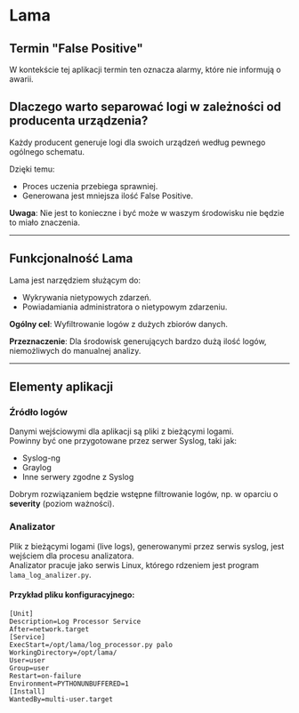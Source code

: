 # Lama

## Termin "False Positive"
W kontekście tej aplikacji termin ten oznacza alarmy, które nie informują o awarii.

## Dlaczego warto separować logi w zależności od producenta urządzenia?
Każdy producent generuje logi dla swoich urządzeń według pewnego ogólnego schematu.

Dzięki temu:
- Proces uczenia przebiega sprawniej.
- Generowana jest mniejsza ilość False Positive.

**Uwaga**: Nie jest to konieczne i być może w waszym środowisku nie będzie to miało znaczenia.

---

## Funkcjonalność Lama
Lama jest narzędziem służącym do:
- Wykrywania nietypowych zdarzeń.
- Powiadamiania administratora o nietypowym zdarzeniu.

**Ogólny cel**: Wyfiltrowanie logów z dużych zbiorów danych.

**Przeznaczenie**: Dla środowisk generujących bardzo dużą ilość logów, niemożliwych do manualnej analizy.

---

## Elementy aplikacji

### Źródło logów
Danymi wejściowymi dla aplikacji są pliki z bieżącymi logami.  
Powinny być one przygotowane przez serwer Syslog, taki jak:
- Syslog-ng
- Graylog
- Inne serwery zgodne z Syslog

Dobrym rozwiązaniem będzie wstępne filtrowanie logów, np. w oparciu o **severity** (poziom ważności).

### Analizator
Plik z bieżącymi logami (live logs), generowanymi przez serwis syslog, jest wejściem dla procesu analizatora.  
Analizator pracuje jako serwis Linux, którego rdzeniem jest program `lama_log_analizer.py`.

#### Przykład pliku konfiguracyjnego:
```plaintext
[Unit]
Description=Log Processor Service
After=network.target
[Service]
ExecStart=/opt/lama/log_processor.py palo
WorkingDirectory=/opt/lama/
User=user
Group=user
Restart=on-failure
Environment=PYTHONUNBUFFERED=1
[Install]
WantedBy=multi-user.target
